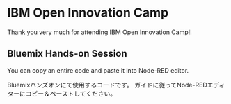 # IBM Open Innovation Camp
Thank you very much for attending IBM Open Innovation Camp!!

## Bluemix Hands-on Session
You can copy an entire code and paste it into Node-RED editor. 

Bluemixハンズオンにて使用するコードです。
ガイドに従ってNode-REDエディターにコピー＆ペーストしてください。
